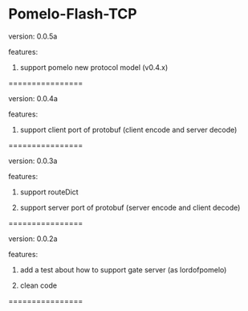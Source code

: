 Pomelo-Flash-TCP
================

version: 0.0.5a

features:

1. support pomelo new protocol model (v0.4.x)

================

version: 0.0.4a

features:

1. support client port of protobuf (client encode and server decode)

================

version: 0.0.3a

features:

1. support routeDict

2. support server port of protobuf (server encode and client decode)

================

version: 0.0.2a

features:

1. add a test about how to support gate server (as lordofpomelo)

2. clean code

================